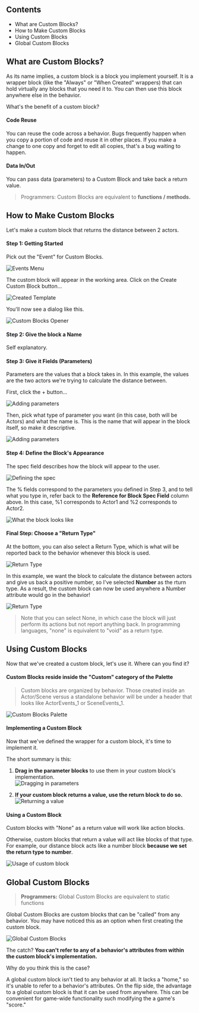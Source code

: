 ## Contents

* What are Custom Blocks?
* How to Make Custom Blocks
* Using Custom Blocks
* Global Custom Blocks
 

## What are Custom Blocks?

As its name implies, a custom block is a block you implement yourself. It is a wrapper block (like the "Always" or "When Created" wrappers) that can hold virtually any blocks that you need it to. You can then use this block anywhere else in the behavior.

What's the benefit of a custom block?

#### Code Reuse
You can reuse the code across a behavior. Bugs frequently happen when you copy a portion of code and reuse it in other places. If you make a change to one copy and forget to edit all copies, that's a bug waiting to happen.

#### Data In/Out
You can pass data (parameters) to a Custom Block and take back a return value.

> Programmers: Custom Blocks are equivalent to **functions / methods.**
 

## How to Make Custom Blocks

Let's make a custom block that returns the distance between 2 actors.

 
#### Step 1: Getting Started

Pick out the "Event" for Custom Blocks.

![Events Menu](https://raw.githubusercontent.com/Stencyl/stencylpedia/master/chapter-6/images/custom-blocks-1.png)

The custom block will appear in the working area. Click on the Create Custom Block button...

![Created Template](https://raw.githubusercontent.com/Stencyl/stencylpedia/master/chapter-6/images/custom-blocks-2.png)

You'll now see a dialog like this.

![Custom Blocks Opener](https://raw.githubusercontent.com/Stencyl/stencylpedia/master/chapter-6/images/custom-blocks-3.png)

#### Step 2: Give the block a Name

Self explanatory.

#### Step 3: Give it Fields (Parameters)

Parameters are the values that a block takes in. In this example, the values are the two actors we're trying to calculate the distance between.

First, click the + button...

![Adding parameters](https://raw.githubusercontent.com/Stencyl/stencylpedia/master/chapter-6/images/custom-blocks-5.png)

Then, pick what type of parameter you want (in this case, both will be Actors) and what the name is. This is the name that will appear in the block itself, so make it descriptive.

![Adding parameters](https://raw.githubusercontent.com/Stencyl/stencylpedia/master/chapter-6/images/custom-blocks-4.png)


#### Step 4: Define the Block's Appearance

The spec field describes how the block will appear to the user.

![Defining the spec](https://raw.githubusercontent.com/Stencyl/stencylpedia/master/chapter-6/images/custom-blocks-6.png)

The % fields correspond to the parameters you defined in Step 3, and to tell what you type in, refer back to the **Reference for Block Spec Field** column above. In this case, %1 corresponds to Actor1 and %2 corresponds to Actor2.

![What the block looks like](https://raw.githubusercontent.com/Stencyl/stencylpedia/master/chapter-6/images/custom-blocks-8.png)

#### Final Step: Choose a "Return Type"

At the bottom, you can also select a Return Type, which is what will be reported back to the behavior whenever this block is used.

![Return Type](https://raw.githubusercontent.com/Stencyl/stencylpedia/master/chapter-6/images/custom-blocks-7.png)

In this example, we want the block to calculate the distance between actors and give us back a positive number, so I've selected **Number** as the rturn type. As a result, the custom block can now be used anywhere a Number attribute would go in the behavior!

![Return Type](https://raw.githubusercontent.com/Stencyl/stencylpedia/master/chapter-6/images/custom-blocks-9.png)

> Note that you can select None, in which case the block will just perform its actions but not report anything back. In programming languages, "none" is equivalent to "void" as a return type.

 

## Using Custom Blocks

Now that we've created a custom block, let's use it. Where can you find it?


#### Custom Blocks reside inside the "Custom" category of the Palette

> Custom blocks are organized by behavior. Those created inside an Actor/Scene versus a standalone behavior will be under a header that looks like ActorEvents_1 or SceneEvents_1.

![Custom Blocks Palette](https://raw.githubusercontent.com/Stencyl/stencylpedia/master/chapter-6/images/custom-blocks-10.png)

 
#### Implementing a Custom Block

Now that we've defined the wrapper for a custom block, it's time to implement it. 

The short summary is this:

1. **Drag in the parameter blocks** to use them in your custom block's implementation.
  <br/>![Dragging in parameters](https://raw.githubusercontent.com/Stencyl/stencylpedia/master/chapter-6/images/custom-blocks-13.png)

2. **If your custom block returns a value, use the return block to do so.**
  <br/>![Returning a value](https://raw.githubusercontent.com/Stencyl/stencylpedia/master/chapter-6/images/custom-blocks-12.png)


#### Using a Custom Block

Custom blocks with "None" as a return value will work like action blocks.

Otherwise, custom blocks that return a value will act like blocks of that type. For example, our distance block acts like a number block **because we set the return type to number**.

![Usage of custom block](https://raw.githubusercontent.com/Stencyl/stencylpedia/master/chapter-6/images/custom-blocks-15.png)
 

## Global Custom Blocks

> **Programmers:** Global Custom Blocks are equivalent to static functions

Global Custom Blocks are custom blocks that can be "called" from any behavior. You may have noticed this as an option when first creating the custom block.

![Global Custom Blocks](https://raw.githubusercontent.com/Stencyl/stencylpedia/master/chapter-6/images/custom-blocks-11.png)

The catch? **You can't refer to any of a behavior's attributes from within the custom block's implementation.**

Why do you think this is the case?

A global custom block isn't tied to any behavior at all. It lacks a "home," so it's unable to refer to a behavior's attributes. On the flip side, the advantage to a global custom block is that it can be used from anywhere. This can be convenient for game-wide functionality such modifying the a game's "score."
